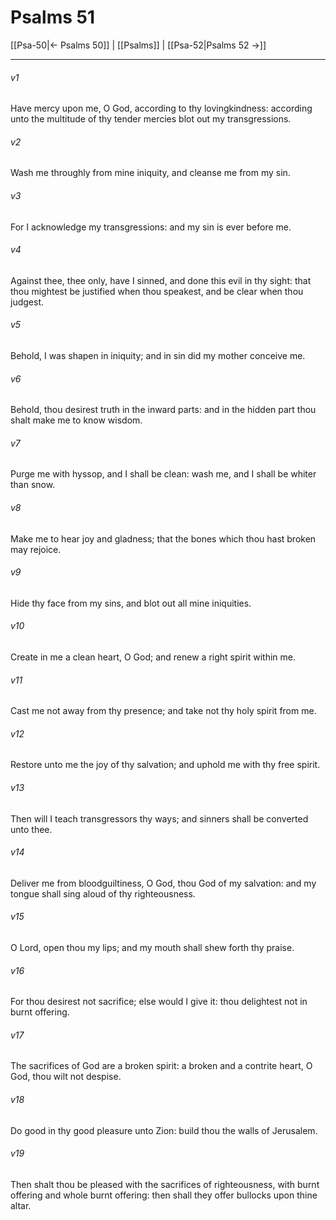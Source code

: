 # Psalms 51

[[Psa-50|← Psalms 50]] | [[Psalms]] | [[Psa-52|Psalms 52 →]]
***

###### v1
Have mercy upon me, O God, according to thy lovingkindness: according unto the multitude of thy tender mercies blot out my transgressions.
###### v2
Wash me throughly from mine iniquity, and cleanse me from my sin.
###### v3
For I acknowledge my transgressions: and my sin is ever before me.
###### v4
Against thee, thee only, have I sinned, and done this evil in thy sight: that thou mightest be justified when thou speakest, and be clear when thou judgest.
###### v5
Behold, I was shapen in iniquity; and in sin did my mother conceive me.
###### v6
Behold, thou desirest truth in the inward parts: and in the hidden part thou shalt make me to know wisdom.
###### v7
Purge me with hyssop, and I shall be clean: wash me, and I shall be whiter than snow.
###### v8
Make me to hear joy and gladness; that the bones which thou hast broken may rejoice.
###### v9
Hide thy face from my sins, and blot out all mine iniquities.
###### v10
Create in me a clean heart, O God; and renew a right spirit within me.
###### v11
Cast me not away from thy presence; and take not thy holy spirit from me.
###### v12
Restore unto me the joy of thy salvation; and uphold me with thy free spirit.
###### v13
Then will I teach transgressors thy ways; and sinners shall be converted unto thee.
###### v14
Deliver me from bloodguiltiness, O God, thou God of my salvation: and my tongue shall sing aloud of thy righteousness.
###### v15
O Lord, open thou my lips; and my mouth shall shew forth thy praise.
###### v16
For thou desirest not sacrifice; else would I give it: thou delightest not in burnt offering.
###### v17
The sacrifices of God are a broken spirit: a broken and a contrite heart, O God, thou wilt not despise.
###### v18
Do good in thy good pleasure unto Zion: build thou the walls of Jerusalem.
###### v19
Then shalt thou be pleased with the sacrifices of righteousness, with burnt offering and whole burnt offering: then shall they offer bullocks upon thine altar. 
